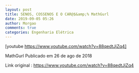 ```yaml
---
layout: post
title: SENOS, COSSENOS E O CAR@$&amp;% MathGurl
date: 2019-09-05 05:26
author: Morgao
comments: true
categories: Engenharia Elétrica
---
```

[youtube https://www.youtube.com/watch?v=88qedtJjZq4]

MathGurl
Publicado em 26 de ago de 2018

<!--more-->

Link original : https://www.youtube.com/watch?v=88qedtJjZq4
